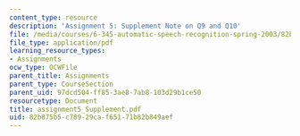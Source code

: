 ```yaml
---
content_type: resource
description: 'Assignment 5: Supplement Note on Q9 and Q10'
file: /media/courses/6-345-automatic-speech-recognition-spring-2003/82b875b5c78929caf65171b82b849aef_assignment5_Supplement.pdf
file_type: application/pdf
learning_resource_types:
- Assignments
ocw_type: OCWFile
parent_title: Assignments
parent_type: CourseSection
parent_uid: 97dcd504-ff85-3ae8-7ab8-103d29b1ce50
resourcetype: Document
title: assignment5_Supplement.pdf
uid: 82b875b5-c789-29ca-f651-71b82b849aef
---
```

